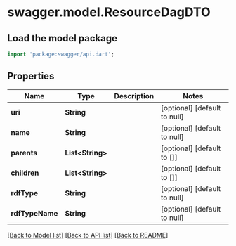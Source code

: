 # swagger.model.ResourceDagDTO

## Load the model package
```dart
import 'package:swagger/api.dart';
```

## Properties
Name | Type | Description | Notes
------------ | ------------- | ------------- | -------------
**uri** | **String** |  | [optional] [default to null]
**name** | **String** |  | [optional] [default to null]
**parents** | **List&lt;String&gt;** |  | [optional] [default to []]
**children** | **List&lt;String&gt;** |  | [optional] [default to []]
**rdfType** | **String** |  | [optional] [default to null]
**rdfTypeName** | **String** |  | [optional] [default to null]

[[Back to Model list]](../README.md#documentation-for-models) [[Back to API list]](../README.md#documentation-for-api-endpoints) [[Back to README]](../README.md)


